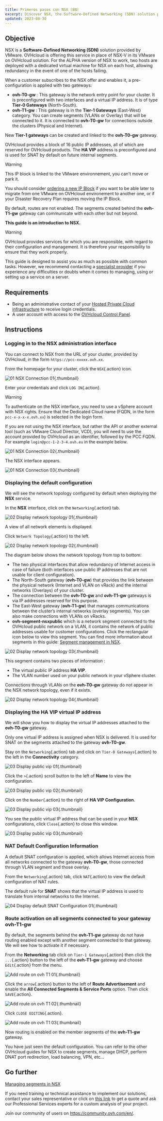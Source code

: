 ```yaml
---
title: Primeros pasos con NSX (EN)
excerpt: Discover NSX, the Software-Defined Networking (SDN) solution provided by VMware.
updated: 2023-08-30
---
```


## Objective

NSX is a **Software-Defined Networking (SDN)** solution provided by VMware. OVHcloud is offering this service in place of NSX-V in its VMware on OVHcloud solution. For the ALPHA version of NSX to work, two hosts are deployed with a dedicated virtual machine for NSX on each host, allowing redundancy in the event of one of the hosts failing.

When a customer subscribes to the NSX offer and enables it, a pre-configuration is applied with two gateways:

- **ovh-T0-gw** : This gateway is the network entry point for your cluster. It is preconfigured with two interfaces and a virtual IP address. It is of type **Tier-0 Gateways** (North-South). 
- **ovh-T1-gw** : This gateway is in the **Tier-1 Gateways** (East-West) category. You can create segments (VLANs or Overlay) that will be connected to it. It is connected to **ovh-T0-gw** for connections outside the clusters (Physical and Internet).

New **Tier-1 gateways** can be created and linked to the **ovh-T0-gw** gateway.

OVHcloud provides a block of 16 public IP addresses, all of which are reserved for OVHcloud products. The **HA VIP** address is preconfigured and is used for SNAT by default on future internal segments.

> [!warning]
>
> This IP block is linked to the VMware environnement, you can't move or park it.

You should consider [ordering a new IP Block](/pages/hosted_private_cloud/hosted_private_cloud_powered_by_vmware/ajout_de_bloc_ip) if you want to be able later to migrate from one VMware on OVHcloud environement to another one, or if your Disaster Recovery Plan requires moving the IP Block.

By default, routes are not enabled. The segments created behind the **ovh-T1-gw** gateway can communicate with each other but not beyond.

**This guide is an introduction to NSX.**

> [!warning]
> OVHcloud provides services for which you are responsible, with regard to their configuration and management. It is therefore your responsibility to ensure that they work properly.
>
> This guide is designed to assist you as much as possible with common tasks. However, we recommend contacting a [specialist provider](https://partner.ovhcloud.com/es-es/directory/) if you experience any difficulties or doubts when it comes to managing, using or setting up a service on a server.
>

## Requirements

- Being an administrative contact of your [Hosted Private Cloud infrastructure](https://www.ovhcloud.com/es-es/enterprise/products/hosted-private-cloud/) to receive login credentials.
- A user account with access to the [OVHcloud Control Panel](https://www.ovh.com/auth/?action=gotomanager&from=https://www.ovh.es/&ovhSubsidiary=es).

## Instructions

### Logging in to the NSX administration interface

You can connect to NSX from the URL of your cluster, provided by OVHcloud, in the form `https://pcc-xxxxx.ovh.xx`.

From the homepage for your cluster, click the `NSX`{.action} icon.

![01 NSX Connection 01](images/01-nsxt-connection01.png){.thumbnail}

Enter your credentials and click `LOG IN`{.action}.

> [!warning]
> To authenticate on the NSX interface, you need to use a vSphere account with NSX rights. Ensure that the Dedicated Cloud name (FQDN, in the form `pcc-x-x-x-x.ovh.xx`) is selected in the login form.
>
> If you are not using the NSX interface, but rather the API or another external tool (such as VMware Cloud Director, VCD), you will need to use the account provided by OVHcloud as an identifier, followed by the PCC FQDN. For example `login@pcc-1-2-3-4.ovh.eu` in the example below.
>

![01 NSX Connection 02](images/01-nsxt-connection02.png){.thumbnail}

The NSX interface appears.

![01 NSX Connection 03](images/01-nsxt-connection03.png){.thumbnail}

### Displaying the default configuration

We will see the network topology configured by default when deploying the **NSX** service.

In the **NSX** interface, click on the `Networking`{.action} tab.

![02 Display network topology 01](images/02-display-network-topology01.png){.thumbnail}

A view of all network elements is displayed.

Click `Network Topology`{.action} to the left.

![02 Display network topology 02](images/02-display-network-topology02.png){.thumbnail}

The diagram below shows the network topology from top to bottom:

- The two physical interfaces that allow redundancy of Internet access in case of failure (both interfaces use public IP addresses that are not usable for client configuration).
- The North-South gateway (**ovh-T0-gw**) that provides the link between the physical network (Internet and VLAN on vRack) and the internal networks (Overlays) of your cluster.
- The connection between the **ovh-T0-gw** and **ovh-T1-gw** gateways is via IP addresses reserved for this purpose.
- The East-West gateway (**ovh-T1-gw**) that manages communications between the cluster’s internal networks (overlay segments). You can also make connections with VLANs on vRacks.
-  **ovh-segment-nsxpublic** which is a network segment connected to the OVHcloud public network on a VLAN, it contains the network of public addresses usable for customer configurations. Click the rectangular icon below to view this segment. You can find more information about segments in this guide: [Segment management in NSX](/pages/hosted_private_cloud/hosted_private_cloud_powered_by_vmware/nsx-02-segment-management).

![02 Display network topology 03](images/02-display-network-topology03.png){.thumbnail}

This segment contains two pieces of information :

- The virtual public IP address **HA VIP**.
- The VLAN number used on your public network in your vSphere cluster.

Connections through VLANs on the **ovh-T0-gw** gateway do not appear in the NSX network topology, even if it exists.

![02 Display network topology 04](images/02-display-network-topology04.png){.thumbnail}

### Displaying the HA VIP virtual IP address

We will show you how to display the virtual IP addresses attached to the **ovh-T0-gw** gateway.

Only one virtual IP address is assigned when NSX is delivered. It is used for SNAT on the segments attached to the gateway **ovh-T0-gw**.

Stay on the `Networking`{.action} tab and click on `Tier-0 Gateways`{.action} to the left in the **Connectivity** category.

![03 Display public vip 01](images/03-display-public-vip01.png){.thumbnail}

Click the `>`{.action} scroll button to the left of **Name** to view the configuration.

![03 Display public vip 02](images/03-display-public-vip02.png){.thumbnail}

Click on the `Number`{.action} to the right of **HA VIP Configuration**.

![03 Display public vip 03](images/03-display-public-vip03.png){.thumbnail}

You see the public virtual IP address that can be used in your **NSX** configurations, click `Close`{.action} to close this window.

![03 Display public vip 03](images/03-display-public-vip04.png){.thumbnail}

### NAT Default Configuration Information

A default SNAT configuration is applied, which allows Internet access from all networks connected to the gateway **ovh-T0-gw**, those connected through VLAN segment and those overlay.

From the `Networking`{.action} tab, click `NAT`{.action} to view the default configuration of NAT rules.

The default rule for **SNAT** shows that the virtual IP address is used to translate from internal networks to the Internet.

![04 Display default SNAT Configuration 01](images/04-display-default-nat-configuration01.png){.thumbnail}

### Route activation on all segments connected to your gateway ovh-T1-gw

By default, the segments behind the **ovh-T1-gw** gateway do not have routing enabled except with another segment connected to that gateway. We will see how to activate it if necessary.

From the **Networking** tab click on `Tier-1 Gateways`{.action} then click the `...`{.action} button to the left of the **ovh-T1-gw** gateway and choose `Edit`{.action} from the menu.

![Add route on ovh T1 01](images/05-activate-route-on-ovh-t1-gw01.png){.thumbnail}

Click the `arrow`{.action} button to the left of **Route Advertisement** and enable the **All Connected Segments & Service Ports** option. Then click `SAVE`{.action}.

![Add route on ovh T1 02](images/05-activate-route-on-ovh-t1-gw02.png){.thumbnail}

Click `CLOSE EDITING`{.action}.

![Add route on ovh T1 03](images/05-activate-route-on-ovh-t1-gw03.png){.thumbnail}

Now routing is enabled on the member segments of the **ovh-T1-gw** gateway.

You have just seen the default configuration. You can refer to the other OVHcloud guides for NSX to create segments, manage DHCP, perform DNAT port redirection, load balancing, VPN, etc...

## Go further <a name="gofurther"></a>

[Managing segments in NSX](/pages/hosted_private_cloud/hosted_private_cloud_powered_by_vmware/nsx-02-segment-management)

If you need training or technical assistance to implement our solutions, contact your sales representative or click on [this link](https://www.ovhcloud.com/es-es/professional-services/) to get a quote and ask our Professional Services experts for a custom analysis of your project.

Join our community of users on <https://community.ovh.com/en/>.
